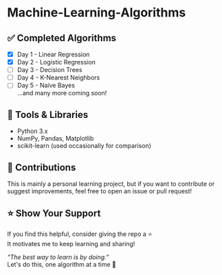 # Machine-Learning-Algorithms

## ✅ Completed Algorithms

- [x] Day 1 - Linear Regression
- [x] Day 2 - Logistic Regression
- [ ] Day 3 - Decision Trees
- [ ] Day 4 - K-Nearest Neighbors
- [ ] Day 5 - Naive Bayes  
...and many more coming soon!

## 🧰 Tools & Libraries

- Python 3.x
- NumPy, Pandas, Matplotlib
- scikit-learn (used occasionally for comparison)

## 🤝 Contributions

This is mainly a personal learning project, but if you want to contribute or suggest improvements, feel free to open an issue or pull request!

## ⭐️ Show Your Support

If you find this helpful, consider giving the repo a ⭐️  
It motivates me to keep learning and sharing!


_“The best way to learn is by doing.”_  
Let's do this, one algorithm at a time 💪
